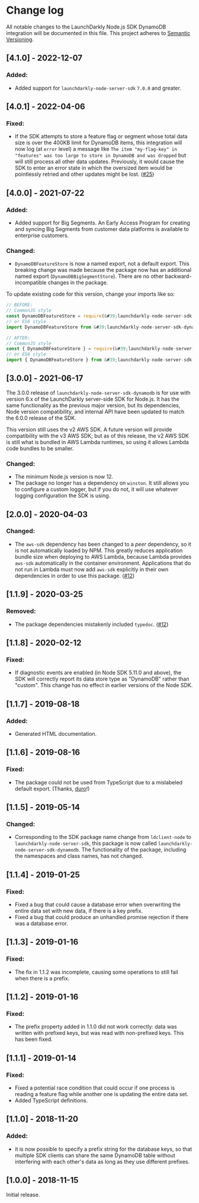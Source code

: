 # Change log

All notable changes to the LaunchDarkly Node.js SDK DynamoDB integration will be documented in this file. This project adheres to [Semantic Versioning](http://semver.org).

## [4.1.0] - 2022-12-07
### Added:
- Added support for `launchdarkly-node-server-sdk` `7.0.0` and greater.

## [4.0.1] - 2022-04-06
### Fixed:
- If the SDK attempts to store a feature flag or segment whose total data size is over the 400KB limit for DynamoDB items, this integration will now log (at `error` level) a message like `The item "my-flag-key" in "features" was too large to store in DynamoDB and was dropped` but will still process all other data updates. Previously, it would cause the SDK to enter an error state in which the oversized item would be pointlessly retried and other updates might be lost. ([#25](https://github.com/launchdarkly/node-server-sdk-dynamodb/issues/25))

## [4.0.0] - 2021-07-22
### Added:
- Added support for Big Segments. An Early Access Program for creating and syncing Big Segments from customer data platforms is available to enterprise customers.

### Changed:
- `DynamoDBFeatureStore` is now a named export, not a default export. This breaking change was made because the package now has an additional named export (`DynamoDBBigSegmentStore`). There are no other backward-incompatible changes in the package.

To update existing code for this version, change your imports like so:

```js
// BEFORE:
// CommonJS style
const DynamoDBFeatureStore = require(&#39;launchdarkly-node-server-sdk-dynamodb&#39;);
// or ES6 style
import DynamoDBFeatureStore from &#39;launchdarkly-node-server-sdk-dynamodb&#39;;

// AFTER:
// CommonJS style
const { DynamoDBFeatureStore } = require(&#39;launchdarkly-node-server-sdk-dynamodb&#39;);
// or ES6 style
import { DynamoDBFeatureStore } from &#39;launchdarkly-node-server-sdk-dynamodb&#39;;
```

## [3.0.0] - 2021-06-17
The 3.0.0 release of `launchdarkly-node-server-sdk-dynamodb` is for use with version 6.x of the LaunchDarkly server-side SDK for Node.js. It has the same functionality as the previous major version, but its dependencies, Node version compatibility, and internal API have been updated to match the 6.0.0 release of the SDK.

This version still uses the v2 AWS SDK. A future version will provide compatibility with the v3 AWS SDK; but as of this release, the v2 AWS SDK is still what is bundled in AWS Lambda runtimes, so using it allows Lambda code bundles to be smaller.

### Changed:
- The minimum Node.js version is now 12.
- The package no longer has a dependency on `winston`. It still allows you to configure a custom logger, but if you do not, it will use whatever logging configuration the SDK is using.

## [2.0.0] - 2020-04-03
### Changed:
- The `aws-sdk` dependency has been changed to a _peer_ dependency, so it is not automatically loaded by NPM. This greatly reduces application bundle size when deploying to AWS Lambda, because Lambda provides `aws-sdk` automatically in the container environment. Applications that do not run in Lambda must now add `aws-sdk` explicitly in their own dependencies in order to use this package. ([#12](https://github.com/launchdarkly/node-server-sdk-dynamodb/issues/12))

## [1.1.9] - 2020-03-25
### Removed:
- The package dependencies mistakenly included `typedoc`. ([#12](https://github.com/launchdarkly/node-server-sdk-dynamodb/issues/12))

## [1.1.8] - 2020-02-12
### Fixed:
- If diagnostic events are enabled (in Node SDK 5.11.0 and above), the SDK will correctly report its data store type as &#34;DynamoDB&#34; rather than &#34;custom&#34;. This change has no effect in earlier versions of the Node SDK.

## [1.1.7] - 2019-08-18
### Added:
- Generated HTML documentation.

## [1.1.6] - 2019-08-16
### Fixed:
- The package could not be used from TypeScript due to a mislabeled default export. (Thanks, [duro](https://github.com/launchdarkly/node-server-sdk-dynamodb/pull/9)!)


## [1.1.5] - 2019-05-14
### Changed:
- Corresponding to the SDK package name change from `ldclient-node` to `launchdarkly-node-server-sdk`, this package is now called `launchdarkly-node-server-sdk-dynamodb`. The functionality of the package, including the namespaces and class names, has not changed.

## [1.1.4] - 2019-01-25
### Fixed:
- Fixed a bug that could cause a database error when overwriting the entire data set with new data, if there is a key prefix.
- Fixed a bug that could produce an unhandled promise rejection if there was a database error.

## [1.1.3] - 2019-01-16
### Fixed:
- The fix in 1.1.2 was incomplete, causing some operations to still fail when there is a prefix.

## [1.1.2] - 2019-01-16
### Fixed:
- The prefix property added in 1.1.0 did not work correctly: data was written with prefixed keys, but was read with non-prefixed keys. This has been fixed.

## [1.1.1] - 2019-01-14
### Fixed:
- Fixed a potential race condition that could occur if one process is reading a feature flag while another one is updating the entire data set.
- Added TypeScript definitions.

## [1.1.0] - 2018-11-20
### Added:
- it is now possible to specify a prefix string for the database keys, so that multiple SDK clients can share the same DynamoDB table without interfering with each other's data as long as they use different prefixes.

## [1.0.0] - 2018-11-15

Initial release.

